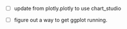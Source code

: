 - [ ] update from plotly.plotly to use chart_studio
- [ ] figure out a way to get ggplot running. 



